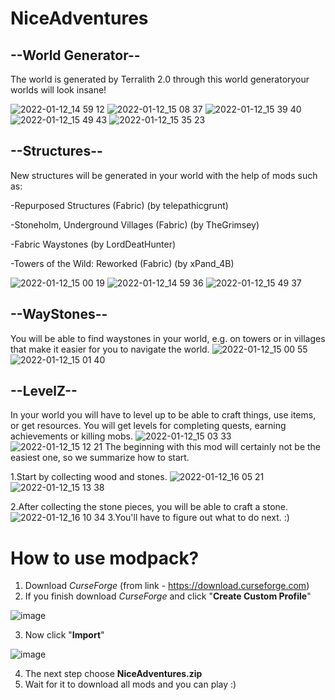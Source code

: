# NiceAdventures

## --World Generator--
The world is generated by Terralith 2.0 through this world generatoryour worlds will look insane!

![2022-01-12_14 59 12](https://user-images.githubusercontent.com/91313779/149159983-0ed91986-ab4e-4418-8d0c-8ea8aa51b084.png)
![2022-01-12_15 08 37](https://user-images.githubusercontent.com/91313779/149160031-4cf3bffd-bbde-40f0-9c43-18c37a12b7d2.png)
![2022-01-12_15 39 40](https://user-images.githubusercontent.com/91313779/149161181-f7547cec-cbbd-4b3a-96f5-e5d892098874.png)
![2022-01-12_15 49 43](https://user-images.githubusercontent.com/91313779/149163057-3c0b18ec-6ca4-4bb3-81bb-faf5da8ebea6.png)
![2022-01-12_15 35 23](https://user-images.githubusercontent.com/91313779/149161206-49d39d3d-6ce4-4abf-af76-f62f97f4c884.png)

## --Structures--
New structures will be generated in your world with the help of mods such as:

-Repurposed Structures (Fabric) (by telepathicgrunt)

-Stoneholm, Underground Villages (Fabric) (by TheGrimsey)

-Fabric Waystones (by LordDeatHunter)

-Towers of the Wild: Reworked (Fabric) (by xPand_4B)

![2022-01-12_15 00 19](https://user-images.githubusercontent.com/91313779/149164065-ba1ea41d-e1a6-420f-b06c-a5bcbcabc452.png)
![2022-01-12_14 59 36](https://user-images.githubusercontent.com/91313779/149164086-c5f52550-5b35-4524-b414-6600af5a8459.png)
![2022-01-12_15 49 37](https://user-images.githubusercontent.com/91313779/149164105-a09afca9-9a12-4114-8279-11818b5cf188.png)

## --WayStones--
You will be able to find waystones in your world, e.g. on towers or in villages that make it easier for you to navigate the world.
![2022-01-12_15 00 55](https://user-images.githubusercontent.com/91313779/149163699-db97cb44-b7ad-4d13-a709-4e931748778a.png)
![2022-01-12_15 01 40](https://user-images.githubusercontent.com/91313779/149163707-f5db47b8-6753-4410-8e26-ac36c7eb088a.png)

## --LevelZ--
In your world you will have to level up to be able to craft things, use items, or get resources.
You will get levels for completing quests, earning achievements or killing mobs.
![2022-01-12_15 03 33](https://user-images.githubusercontent.com/91313779/149165510-bced2694-e3f0-4398-bb6c-e5ca1047ce67.png)
![2022-01-12_15 12 21](https://user-images.githubusercontent.com/91313779/149165378-8cb1c299-c61b-47e2-abcf-562e277790db.png)
The beginning with this mod will certainly not be the easiest one, so we summarize how to start.

1.Start by collecting wood and stones.
![2022-01-12_16 05 21](https://user-images.githubusercontent.com/91313779/149166197-c8f44365-77e7-459d-a197-212c326528cc.png)
![2022-01-12_15 13 38](https://user-images.githubusercontent.com/91313779/149166246-e0f694ea-98b0-4d2c-8510-d1116d807b9d.png)

2.After collecting the stone pieces, you will be able to craft a stone.
![2022-01-12_16 10 34](https://user-images.githubusercontent.com/91313779/149166944-0843dd23-b882-4c9c-b51d-4515867881bd.png)
3.You'll have to figure out what to do next. :)


# How to use modpack?

1. Download *CurseForge* (from link - https://download.curseforge.com)
2. If you finish download *CurseForge* and click "**Create Custom Profile**"


![image](https://user-images.githubusercontent.com/91313779/145373512-feaec68b-6494-45bb-953a-4193b8893147.png)

3. Now click "**Import**"

![image](https://user-images.githubusercontent.com/91313779/145373698-979e2f2b-8660-4c89-926a-ac9b32b3a626.png)

4. The next step choose **NiceAdventures.zip**
5. Wait for it to download all mods and you can play :)

